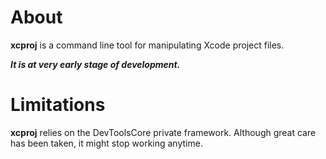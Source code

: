 About
=====

**xcproj** is a command line tool for manipulating Xcode project files.

***It is at very early stage of development.***

Limitations
===========

**xcproj** relies on the DevToolsCore private framework. Although great care has been taken, it might stop working anytime.
